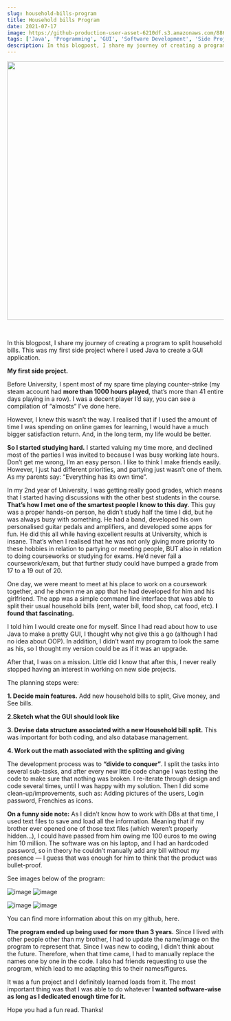 ```yaml
---
slug: household-bills-program
title: Household bills Program
date: 2021-07-17
image: https://github-production-user-asset-6210df.s3.amazonaws.com/88618738/280496297-529b3c6f-e8d2-446f-8c22-2db738ce4769.png
tags: ['Java', 'Programming', 'GUI', 'Software Development', 'Side Project']
description: In this blogpost, I share my journey of creating a program to split household bills. This was my first side project where I used Java to create a GUI application.
---
```


<p align="center">
    <img width="600" src="https://github-production-user-asset-6210df.s3.amazonaws.com/88618738/280496297-529b3c6f-e8d2-446f-8c22-2db738ce4769.png"/>
</p>

<br />

In this blogpost, I share my journey of creating a program to split household bills. This was my first side project where I used Java to create a GUI application.

<!-- truncate -->

<div style={{borderTop: '1px solid #21af90', margin: '1.5em 0'}} />

**My first side project.**

Before University, I spent most of my spare time playing counter-strike (my steam account had **more than 1000 hours played**, that’s more than 41 entire days playing in a row). I was a decent player I’d say, you can see a compilation of “almosts” I’ve done here.

However, I knew this wasn’t the way. I realised that if I used the amount of time I was spending on online games for learning, I would have a much bigger satisfaction return. And, in the long term, my life would be better.

**So I started studying hard.** I started valuing my time more, and declined most of the parties I was invited to because I was busy working late hours. Don’t get me wrong, I’m an easy person. I like to think I make friends easily. However, I just had different priorities, and partying just wasn’t one of them. As my parents say: “Everything has its own time”.

In my 2nd year of University, I was getting really good grades, which means that I started having discussions with the other best students in the course. **That’s how I met one of the smartest people I know to this day**. This guy was a proper hands-on person, he didn’t study half the time I did, but he was always busy with something. He had a band, developed his own personalised guitar pedals and amplifiers, and developed some apps for fun. He did this all while having excellent results at University, which is insane. That’s when I realised that he was not only giving more priority to these hobbies in relation to partying or meeting people, BUT also in relation to doing courseworks or studying for exams. He’d never fail a coursework/exam, but that further study could have bumped a grade from 17 to a 19 out of 20.

One day, we were meant to meet at his place to work on a coursework together, and he shown me an app that he had developed for him and his girlfriend. The app was a simple command line interface that was able to split their usual household bills (rent, water bill, food shop, cat food, etc). **I found that fascinating.**

I told him I would create one for myself. Since I had read about how to use Java to make a pretty GUI, I thought why not give this a go (although I had no idea about OOP). In addition, I didn’t want my program to look the same as his, so I thought my version could be as if it was an upgrade.

After that, I was on a mission. Little did I know that after this, I never really stopped having an interest in working on new side projects.

The planning steps were:

**1. Decide main features.**
  Add new household bills to split, Give money, and See bills.

**2.Sketch what the GUI should look like**

**3. Devise data structure associated with a new Household bill split.**
  This was important for both coding, and also database management.

**4. Work out the math associated with the splitting and giving**

The development process was to **“divide to conquer”**. I split the tasks into several sub-tasks, and after every new little code change I was testing the code to make sure that nothing was broken. I re-iterate through design and code several times, until I was happy with my solution. Then I did some clean-up/improvements, such as: Adding pictures of the users, Login password, Frenchies as icons.

**On a funny side note:** As I didn’t know how to work with DBs at that time, I used text files to save and load all the information. Meaning that if my brother ever opened one of those text files (which weren’t properly hidden…), I could have passed from him owing me 100 euros to me owing him 10 million. The software was on his laptop, and I had an hardcoded password, so in theory he couldn’t manually add any bill without my presence — I guess that was enough for him to think that the product was bullet-proof.

See images below of the program:

![image](https://github.com/Meg1211/my-website/assets/88618738/ff24caed-7828-474e-bc47-8e38ca8ddd7b) ![image](https://github.com/Meg1211/my-website/assets/88618738/efdb69f2-b97d-42b7-8dea-4bf96703a70d)

![image](https://github.com/Meg1211/my-website/assets/88618738/529b3c6f-e8d2-446f-8c22-2db738ce4769) ![image](https://github.com/Meg1211/my-website/assets/88618738/14878302-0ba0-407b-974b-d06424a6af69)

You can find more information about this on my github, here.

**The program ended up being used for more than 3 years.** Since I lived with other people other than my brother, I had to update the name/image on the program to represent that. Since I was new to coding, I didn’t think about the future. Therefore, when that time came, I had to manually replace the names one by one in the code. I also had friends requesting to use the program, which lead to me adapting this to their names/figures.

It was a fun project and I definitely learned loads from it. The most important thing was that I was able to do whatever **I wanted software-wise as long as I dedicated enough time for it.**

Hope you had a fun read. Thanks!
